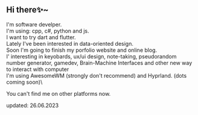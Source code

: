 ## Hi there✨~
I'm software develper.\
I'm using: cpp, c#, python and js.\
I want to try dart and flutter.\
Lately I've been interested in data-oriented design.\
Soon I'm going to finish my porfolio website and online blog.\
I' interesting in keyobards, ux/ui design, note-taking, pseudorandom number generator, gamedev, Brain-Machine Interfaces and other new way to interact with computer\
I'm using AwesomeWM (strongly don't recommend) and Hyprland. (dots coming soon)\

You can't find me on other platforms now.

<!---
urasssopretty/urasssopretty is a ✨ special ✨ repository because its `README.md` (this file) appears on your GitHub profile.
You can click the Preview link to take a look at your changes.
--->

updated: 26.06.2023

